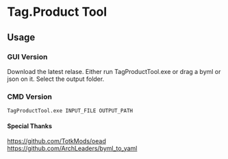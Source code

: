 # Tag.Product Tool

## Usage

### GUI Version
Download the latest relase.
Either run TagProductTool.exe or drag a byml or json on it.
Select the output folder.

### CMD Version
`TagProductTool.exe INPUT_FILE OUTPUT_PATH`

#### Special Thanks
https://github.com/TotkMods/oead
https://github.com/ArchLeaders/byml_to_yaml
